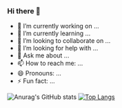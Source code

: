 ### Hi there 👋
- 🔭 I’m currently working on ...
- 🌱 I’m currently learning ...
- 👯 I’m looking to collaborate on ...
- 🤔 I’m looking for help with ...
- 💬 Ask me about ...
- 📫 How to reach me: ...
- 😄 Pronouns: ...
- ⚡ Fun fact: ...

![Anurag's GitHub stats](https://github-readme-stats.vercel.app/api?username=chkawan&show_icons=true&theme=transparent)
[![Top Langs](https://github-readme-stats.vercel.app/api/top-langs/?username=chkawan&layout=compact)](https://github.com/chkawan/github-readme-stats)
